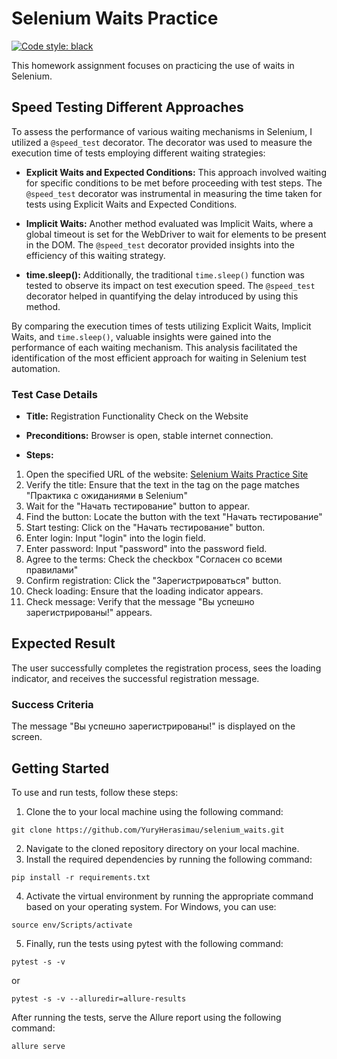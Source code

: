# Selenium Waits Practice
[![Code style: black](https://img.shields.io/badge/code%20style-black-000000.svg)](https://github.com/psf/black)

This homework assignment focuses on practicing the use of waits in Selenium.

## Speed Testing Different Approaches

To assess the performance of various waiting mechanisms in Selenium, I utilized a `@speed_test` decorator. The decorator was used to measure the execution time of tests employing different waiting strategies:

- **Explicit Waits and Expected Conditions:** This approach involved waiting for specific conditions to be met before proceeding with test steps. The `@speed_test` decorator was instrumental in measuring the time taken for tests using Explicit Waits and Expected Conditions.

- **Implicit Waits:** Another method evaluated was Implicit Waits, where a global timeout is set for the WebDriver to wait for elements to be present in the DOM. The `@speed_test` decorator provided insights into the efficiency of this waiting strategy.

- **time.sleep():** Additionally, the traditional `time.sleep()` function was tested to observe its impact on test execution speed. The `@speed_test` decorator helped in quantifying the delay introduced by using this method.

By comparing the execution times of tests utilizing Explicit Waits, Implicit Waits, and `time.sleep()`, valuable insights were gained into the performance of each waiting mechanism. This analysis facilitated the identification of the most efficient approach for waiting in Selenium test automation.

### Test Case Details

- **Title:** Registration Functionality Check on the Website
- **Preconditions:** Browser is open, stable internet connection.

- **Steps:**
1. Open the specified URL of the website: [Selenium Waits Practice Site](https://victoretc.github.io/selenium_waits/)
2. Verify the title: Ensure that the text in the tag on the page matches "Практика с ожиданиями в Selenium"
3. Wait for the "Начать тестирование" button to appear.
4. Find the button: Locate the button with the text "Начать тестирование"
5. Start testing: Click on the "Начать тестирование" button.
6. Enter login: Input "login" into the login field.
7. Enter password: Input "password" into the password field.
8. Agree to the terms: Check the checkbox "Согласен со всеми правилами"
9. Confirm registration: Click the "Зарегистрироваться" button.
10. Check loading: Ensure that the loading indicator appears.
11. Check message: Verify that the message "Вы успешно зарегистрированы!" appears.

## Expected Result

The user successfully completes the registration process, sees the loading indicator, and receives the successful registration message.


### Success Criteria

The message "Вы успешно зарегистрированы!" is displayed on the screen.


## Getting Started

To use and run tests, follow these steps:

1. Clone the to your local machine using the following command:
```
git clone https://github.com/YuryHerasimau/selenium_waits.git
```
2. Navigate to the cloned repository directory on your local machine.
3. Install the required dependencies by running the following command:
```
pip install -r requirements.txt
```
4. Activate the virtual environment by running the appropriate command based on your operating system. For Windows, you can use:
```
source env/Scripts/activate
```
5. Finally, run the tests using pytest with the following command:
```
pytest -s -v
```
or
```
pytest -s -v --alluredir=allure-results
```
After running the tests, serve the Allure report using the following command:
```
allure serve
```